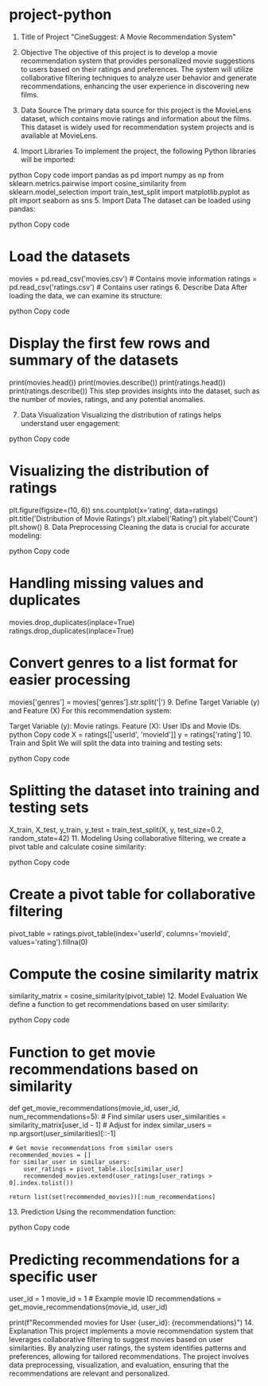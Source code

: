 # project-python
1. Title of Project
"CineSuggest: A Movie Recommendation System"

2. Objective
The objective of this project is to develop a movie recommendation system that provides personalized movie suggestions to users based on their ratings and preferences. The system will utilize collaborative filtering techniques to analyze user behavior and generate recommendations, enhancing the user experience in discovering new films.

3. Data Source
The primary data source for this project is the MovieLens dataset, which contains movie ratings and information about the films. This dataset is widely used for recommendation system projects and is available at MovieLens.

4. Import Libraries
To implement the project, the following Python libraries will be imported:

python
Copy code
import pandas as pd
import numpy as np
from sklearn.metrics.pairwise import cosine_similarity
from sklearn.model_selection import train_test_split
import matplotlib.pyplot as plt
import seaborn as sns
5. Import Data
The dataset can be loaded using pandas:

python
Copy code
# Load the datasets
movies = pd.read_csv('movies.csv')  # Contains movie information
ratings = pd.read_csv('ratings.csv')  # Contains user ratings
6. Describe Data
After loading the data, we can examine its structure:

python
Copy code
# Display the first few rows and summary of the datasets
print(movies.head())
print(movies.describe())
print(ratings.head())
print(ratings.describe())
This step provides insights into the dataset, such as the number of movies, ratings, and any potential anomalies.

7. Data Visualization
Visualizing the distribution of ratings helps understand user engagement:

python
Copy code
# Visualizing the distribution of ratings
plt.figure(figsize=(10, 6))
sns.countplot(x='rating', data=ratings)
plt.title('Distribution of Movie Ratings')
plt.xlabel('Rating')
plt.ylabel('Count')
plt.show()
8. Data Preprocessing
Cleaning the data is crucial for accurate modeling:

python
Copy code
# Handling missing values and duplicates
movies.drop_duplicates(inplace=True)
ratings.drop_duplicates(inplace=True)

# Convert genres to a list format for easier processing
movies['genres'] = movies['genres'].str.split('|')
9. Define Target Variable (y) and Feature (X)
For this recommendation system:

Target Variable (y): Movie ratings.
Feature (X): User IDs and Movie IDs.
python
Copy code
X = ratings[['userId', 'movieId']]
y = ratings['rating']
10. Train and Split
We will split the data into training and testing sets:

python
Copy code
# Splitting the dataset into training and testing sets
X_train, X_test, y_train, y_test = train_test_split(X, y, test_size=0.2, random_state=42)
11. Modeling
Using collaborative filtering, we create a pivot table and calculate cosine similarity:

python
Copy code
# Create a pivot table for collaborative filtering
pivot_table = ratings.pivot_table(index='userId', columns='movieId', values='rating').fillna(0)

# Compute the cosine similarity matrix
similarity_matrix = cosine_similarity(pivot_table)
12. Model Evaluation
We define a function to get recommendations based on user similarity:

python
Copy code
# Function to get movie recommendations based on similarity
def get_movie_recommendations(movie_id, user_id, num_recommendations=5):
    # Find similar users
    user_similarities = similarity_matrix[user_id - 1]  # Adjust for index
    similar_users = np.argsort(user_similarities)[::-1]

    # Get movie recommendations from similar users
    recommended_movies = []
    for similar_user in similar_users:
        user_ratings = pivot_table.iloc[similar_user]
        recommended_movies.extend(user_ratings[user_ratings > 0].index.tolist())
    
    return list(set(recommended_movies))[:num_recommendations]
13. Prediction
Using the recommendation function:

python
Copy code
# Predicting recommendations for a specific user
user_id = 1
movie_id = 1  # Example movie ID
recommendations = get_movie_recommendations(movie_id, user_id)

print(f"Recommended movies for User {user_id}: {recommendations}")
14. Explanation
This project implements a movie recommendation system that leverages collaborative filtering to suggest movies based on user similarities. By analyzing user ratings, the system identifies patterns and preferences, allowing for tailored recommendations. The project involves data preprocessing, visualization, and evaluation, ensuring that the recommendations are relevant and personalized.

